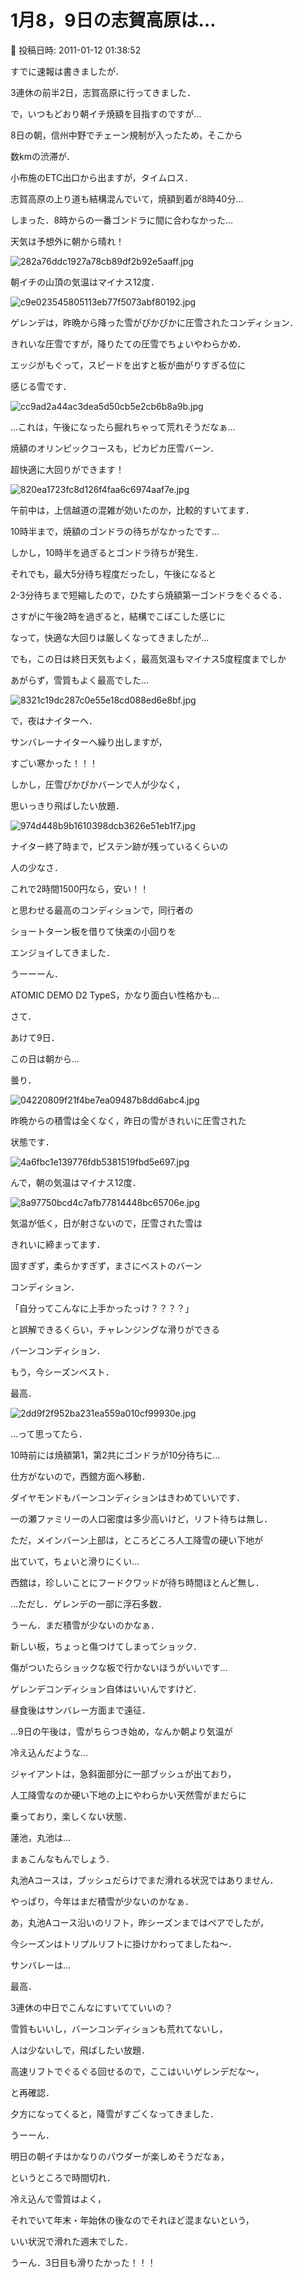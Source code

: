 # 1月8，9日の志賀高原は…

📅 投稿日時: 2011-01-12 01:38:52

すでに速報は書きましたが．


3連休の前半2日，志賀高原に行ってきました．





で，いつもどおり朝イチ焼額を目指すのですが…


8日の朝，信州中野でチェーン規制が入ったため，そこから


数kmの渋滞が．


小布施のETC出口から出ますが，タイムロス．


志賀高原の上り道も結構混んでいて，焼額到着が8時40分…


しまった．8時からの一番ゴンドラに間に合わなかった…





天気は予想外に朝から晴れ！




![282a76ddc1927a78cb89df2b92e5aaff.jpg](images/282a76ddc1927a78cb89df2b92e5aaff.jpg)







朝イチの山頂の気温はマイナス12度．




![c9e023545805113eb77f5073abf80192.jpg](images/c9e023545805113eb77f5073abf80192.jpg)







ゲレンデは，昨晩から降った雪がぴかぴかに圧雪されたコンディション．


きれいな圧雪ですが，降りたての圧雪でちょいやわらかめ．


エッジがもぐって，スピードを出すと板が曲がりすぎる位に


感じる雪です．




![cc9ad2a44ac3dea5d50cb5e2cb6b8a9b.jpg](images/cc9ad2a44ac3dea5d50cb5e2cb6b8a9b.jpg)







…これは，午後になったら掘れちゃって荒れそうだなぁ…





焼額のオリンピックコースも，ピカピカ圧雪バーン．


超快適に大回りができます！




![820ea1723fc8d126f4faa6c6974aaf7e.jpg](images/820ea1723fc8d126f4faa6c6974aaf7e.jpg)







午前中は，上信越道の混雑が効いたのか，比較的すいてます．


10時半まで，焼額のゴンドラの待ちがなかったです…


しかし，10時半を過ぎるとゴンドラ待ちが発生．


それでも，最大5分待ち程度だったし，午後になると


2-3分待ちまで短縮したので，ひたすら焼額第一ゴンドラをぐるぐる．


さすがに午後2時を過ぎると，結構でこぼこした感じに


なって，快適な大回りは厳しくなってきましたが…





でも，この日は終日天気もよく，最高気温もマイナス5度程度までしか


あがらず，雪質もよく最高でした…




![8321c19dc287c0e55e18cd088ed6e8bf.jpg](images/8321c19dc287c0e55e18cd088ed6e8bf.jpg)







で，夜はナイターへ．


サンバレーナイターへ繰り出しますが，


すごい寒かった！！！


しかし，圧雪ぴかぴかバーンで人が少なく，


思いっきり飛ばしたい放題．




![974d448b9b1610398dcb3626e51eb1f7.jpg](images/974d448b9b1610398dcb3626e51eb1f7.jpg)




ナイター終了時まで，ピステン跡が残っているくらいの


人の少なさ．


これで2時間1500円なら，安い！！


と思わせる最高のコンディションで，同行者の


ショートターン板を借りて快楽の小回りを


エンジョイしてきました．


うーーーん．


ATOMIC DEMO D2 TypeS，かなり面白い性格かも…





さて．


あけて9日．


この日は朝から…


曇り．




![04220809f21f4be7ea09487b8dd6abc4.jpg](images/04220809f21f4be7ea09487b8dd6abc4.jpg)







昨晩からの積雪は全くなく，昨日の雪がきれいに圧雪された


状態です．




![4a6fbc1e139776fdb5381519fbd5e697.jpg](images/4a6fbc1e139776fdb5381519fbd5e697.jpg)







んで，朝の気温はマイナス12度．




![8a97750bcd4c7afb77814448bc65706e.jpg](images/8a97750bcd4c7afb77814448bc65706e.jpg)







気温が低く，日が射さないので，圧雪された雪は


きれいに締まってます．


固すぎず，柔らかすぎず，まさにベストのバーン


コンディション．


「自分ってこんなに上手かったっけ？？？？」


と誤解できるくらい，チャレンジングな滑りができる


バーンコンディション．


もう，今シーズンベスト．


最高．




![2dd9f2f952ba231ea559a010cf99930e.jpg](images/2dd9f2f952ba231ea559a010cf99930e.jpg)







…って思ってたら．


10時前には焼額第1，第2共にゴンドラが10分待ちに…





仕方がないので，西舘方面へ移動．


ダイヤモンドもバーンコンディションはきわめていいです．


一の瀬ファミリーの人口密度は多少高いけど，リフト待ちは無し．


ただ，メインバーン上部は，ところどころ人工降雪の硬い下地が


出ていて，ちょいと滑りにくい…





西舘は，珍しいことにフードクワッドが待ち時間ほとんど無し．


…ただし．ゲレンデの一部に浮石多数．


うーん．まだ積雪が少ないのかなぁ．


新しい板，ちょっと傷つけてしまってショック．


傷がついたらショックな板で行かないほうがいいです…


ゲレンデコンディション自体はいいんですけど．





昼食後はサンバレー方面まで遠征．


…9日の午後は，雪がちらつき始め，なんか朝より気温が


冷え込んだような…





ジャイアントは，急斜面部分に一部ブッシュが出ており，


人工降雪なのか硬い下地の上にやわらかい天然雪がまだらに


乗っており，楽しくない状態．





蓮池，丸池は…


まぁこんなもんでしょう．


丸池Aコースは，ブッシュだらけでまだ滑れる状況ではありません．


やっぱり，今年はまだ積雪が少ないのかなぁ．


あ，丸池Aコース沿いのリフト，昨シーズンまではペアでしたが，


今シーズンはトリプルリフトに掛けかわってましたね～．





サンバレーは…


最高．


3連休の中日でこんなにすいてていいの？


雪質もいいし，バーンコンディションも荒れてないし，


人は少ないしで，飛ばしたい放題．


高速リフトでぐるぐる回せるので，ここはいいゲレンデだな～，


と再確認．





夕方になってくると，降雪がすごくなってきました．


うーーん．


明日の朝イチはかなりのパウダーが楽しめそうだなぁ，


というところで時間切れ．





冷え込んで雪質はよく，


それでいて年末・年始休の後なのでそれほど混まないという，


いい状況で滑れた週末でした．





うーん．3日目も滑りたかった！！！
